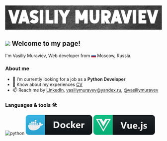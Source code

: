 [![Header](https://github.com/vasiliy-muravev/vasiliy-muravev/blob/main/assets/github_header3.jpg)](https://vasiliymuravev.ru/)

## <img src="https://emojis.slackmojis.com/emojis/images/1531849430/4246/blob-sunglasses.gif?1531849430" width="30"/> Welcome to my page!

I'm Vasiliy Muraviev, Web developer
from ![tricolour](https://github.com/vasiliy-muravev/vasiliy-muravev/blob/main/assets/tricolour.jpg) Moscow, Russia.

### About me

- 🌱 I’m currently looking for a job as a **Python Developer**
- 📄 Know about my experiences [CV](https://hh.ru/resume/63577db6ff0b7f33680039ed1f495570556136)
- 📫 Reach me
  by [LinkedIn](https://www.linkedin.com/in/vasiliymuravev/), [vasiliymuravev@yandex.ru](vasiliymuravev@yandex.ru), [@vasiliymuravev](https://t.me/vasiliymuravev)

### Languages & tools 🛠
![python](https://github.com/vasiliy-muravev/vasiliy-muravev/blob/main/assets/badges/pytnon.svg)
![docker](https://github.com/vasiliy-muravev/vasiliy-muravev/blob/main/assets/badges/docker.svg)
![vue](https://github.com/vasiliy-muravev/vasiliy-muravev/blob/main/assets/badges/vue.svg)
